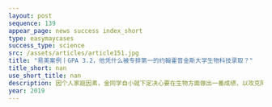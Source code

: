 ```yaml
---
layout: post
sequence: 139
appear_page: news success index_short
type: easymaycases
success_type: science
src: /assets/articles/article151.jpg
title: "易美案例丨GPA 3.2，他凭什么被专排第一的约翰霍普金斯大学生物科技录取？"
title_short: nan
use_short_title: nan
description: 因个人家庭因素，金同学自小就下定决心要在生物方面做出一番成绩，以攻克阿兹海默症作为最终目标。但是由于缺乏一定的知识储备和对院校的一知半解，金同学的本科院校并未满足其的发展目标。本科院校排名50开外，GPA3.2的金同学，曾因成绩不足被教授拒之门外，最终资质平平的金同学在易美VIP团队的帮助下，逆转情况，化身为生物界的黑马，超越高分GPA学霸，杀入约翰霍普金斯的金牌专业——生物科技。
year: 2019
---
```


